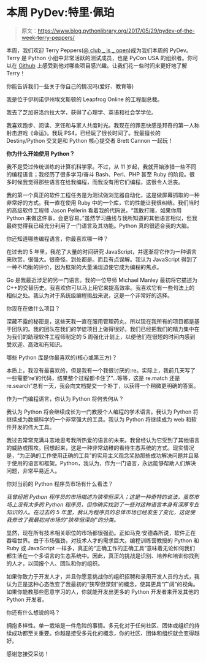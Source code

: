 # 本周 PyDev:特里·佩珀

> 原文：<https://www.blog.pythonlibrary.org/2017/05/29/pydev-of-the-week-terry-peppers/>

本周，我们欢迎 Terry Peppers([@ club _ is _ open](https://twitter.com/club_is_open))成为我们本周的 PyDev。Terry 是 Python 小组中非常活跃的测试成员，也是 PyCon USA 的组织者。你可以在 [Github](https://github.com/terryp) 上感受到他对哪些项目感兴趣。让我们花一些时间来更好地了解 Terry！

你能告诉我们一些关于你自己的情况吗(爱好、教育等)

我是位于伊利诺伊州埃文斯顿的 Leapfrog Online 的工程副总裁。

我去了芝加哥洛约拉大学，获得了心理学、英语和社会学学位。

我喜欢跑步、阅读、烹饪和与家人共度时光。我现在的罪恶快感是邦奇的第一人称射击游戏《命运》。我玩 PS4，已经玩了很长时间了。我最擅长的 Destiny/Python 交叉是和 Python 核心提交者 Brett Cannon 一起玩！

**你为什么开始使用 Python？**

我不是受过传统训练的计算机科学家。不过，从 11 岁起，我就开始涉猎一些不同的编程语言；我经历了很多学习/奋斗 Bash、Perl、PHP 甚至 Ruby 的阶段。很多时候我觉得那些语言在给我编程，而我没有用它们编程，这很令人沮丧。

我的第一个真正的软件工程任务是为测试做浏览器自动化，这是做屏幕抓取的一种非常好的方式。我一直在使用 Ruby 中的一个库，它的性能让我很纠结。我们当时的高级软件工程师 Jason Pellerin 看着我的代码说，“我敢打赌，如果你用 Python 来做这件事，会更容易。”虽然学习曲线与我所知道的其他语言相似，但我最终觉得我已经充分利用了一门语言及其功能。Python 真的很适合我的大脑。

你还知道哪些编程语言，你最喜欢哪一种？

在过去的 5 年里，我花了大量的时间研究 JavaScript，并逐渐将它作为一种语言来欣赏。很强大。很奇怪。到处都是。而且有点误解。我认为 JavaScript 得到了一种不均衡的评价，因为框架的大量涌现迫使它成为编程的焦点。

Go 是我最近涉足的另一门语言。我的一位导师 Michael Manley 最初将它描述为 C++的交替历史。我喜欢你可以马上用它来提高效率。我喜欢它有一些句法上的相似之处。我认为对于系统级编程挑战来说，这是一个非常好的选择。

你现在在做什么项目？

深藏不露的秘密是，这些天我一直在服用管理药丸，所以现在我所有的项目都是基于团队的。我的团队在我们的学徒项目上做得很好。我们已经把我们的精力集中在为我们的助理软件工程师制定的 5 周强化计划上，以便他们在很短的时间内感到受欢迎、高效和有知识。

哪些 Python 库是你最喜欢的(核心或第三方)？

本质上，我没有最喜欢的，但是我有一个我很讨厌的:re。实际上，我前几天写了一些需要‘re’的代码，结果整个过程都卡住了”...等等，这是 re.match 还是 re.search”总有一天，我会向文档提交一个补丁，以获得一个稍微更明确的答案。

作为一门编程语言，你认为 Python 将何去何从？

我认为 Python 将会继续成长为一门教授个人编程的学术语言。我认为 Python 将继续成为数据科学的一个非常强大的工具。我认为 Python 将继续成为 web 和软件开发的伟大工具。

我过去常常充满斗志地思考我所热爱的语言的未来。我曾经认为它受到了其他语言的威胁或围攻。回想起来，这是一种非常幼稚的看待生态系统的方式。现实情况是，“为正确的工作使用正确的工具”的实用主义观念奖励那些成功解决问题并且易于使用的语言和框架。Python，我认为，作为一门语言，永远能够帮助人们解决问题，非常平易近人。

你对当前的 Python 程序员市场有什么看法？

*我曾经把 Python 程序员的市场描述为狭窄但深入；这是一种奇特的说法，虽然市场上没有太多的 Python 程序员，但你确实找到了一些对这种语言本身有深厚专业知识的人。在过去的 5 年里，我认为程序员的总体市场已经发生了变化，这促使我修改了我最初对市场的“狭窄但深刻”的分类。*

显然，现在所有技术相关职位的市场都很强劲。正如马克·安德森所说，软件正在吞噬世界。由于市场强劲，对技术人才的需求巨大。编程训练营教授的 Python 和 Ruby 或 JavaScript 一样多，真正的“正确工作的正确工具”意味着无论如何我们都生活在一个多语言的生态系统中。因此，真正的挑战是识别、培养和培训你找到的人才，以回报个人、团队和你的组织。

如果你致力于开发人才，并且你愿意挑战你的组织招聘和录用开发人员的方式，我认为正是这种心态改变了我最初的“狭窄但深刻”的概念，使其更具“广阔”的视角。如果你能教那些愿意学习的人，你就能开发出更多的 Python 开发者来开发其他的 Python 开发者。

你还有什么想说的吗？

拥抱多样性。单一栽培是一件危险的事情。多元化对于任何社区、团体或组织的持续成功都至关重要。你越是接受多元化的概念，你的社区、团体和组织就会变得越好。

感谢您接受采访！